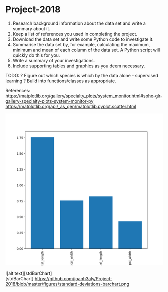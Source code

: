 # Project-2018

1. Research background information about the data set and write a summary about it.
1. Keep a list of references you used in completing the project.
1. Download the data set and write some Python code to investigate it.
1. Summarise the data set by, for example, calculating the maximum, minimum and mean of each column of the data set. A Python script will quickly do this for you.
1. Write a summary of your investigations.
1. Include supporting tables and graphics as you deem necessary.

TODO:
? Figure out which species is which by the data alone - supervised learning ?
Build into functions/classes as appropriate.

References:
https://matplotlib.org/gallery/specialty_plots/system_monitor.html#sphx-glr-gallery-specialty-plots-system-monitor-py
https://matplotlib.org/api/_as_gen/matplotlib.pyplot.scatter.html


![alt text](https://github.com/joanh3aly/Project-2018/blob/master/figures/standard-deviations-barchart.png "Logo Title Text 1")

![alt text][stdBarChart]   
[stdBarChart]:https://github.com/joanh3aly/Project-2018/blob/master/figures/standard-deviations-barchart.png
